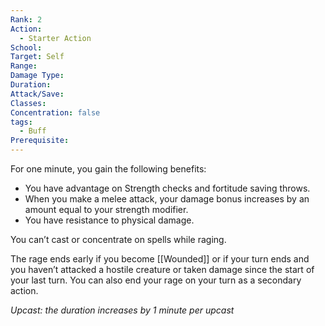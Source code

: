 ```yaml
---
Rank: 2
Action:
  - Starter Action
School: 
Target: Self
Range: 
Damage Type: 
Duration: 
Attack/Save: 
Classes: 
Concentration: false
tags:
  - Buff
Prerequisite:
---
```

For one minute, you gain the following benefits:

- You have advantage on Strength checks and fortitude saving throws.
- When you make a melee attack, your damage bonus increases by an amount equal to your strength modifier.
- You have resistance to physical damage.

You can’t cast or concentrate on spells while raging.

The rage ends early if you become [[Wounded]] or if your turn ends and you haven’t attacked a hostile creature or taken damage since the start of your last turn. You can also end your rage on your turn as a secondary action.

*Upcast: the duration increases by 1 minute per upcast*